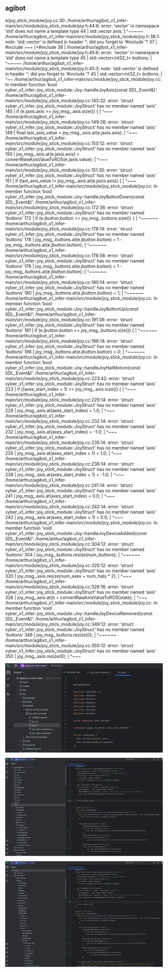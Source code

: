 ## agibot
e/joy_stick_module/joy.cc:30:
/home/arthur/agibot_x1_infer-main/src/module/joy_stick_module/joy.h:44:8: error: ‘vector’ in namespace ‘std’ does not name a template type
   44 |   std::vector<double> axis;
      |        ^~~~~~
/home/arthur/agibot_x1_infer-main/src/module/joy_stick_module/joy.h:38:1: note: ‘std::vector’ is defined in header ‘<vector>’; did you forget to ‘#include <vector>’?
   37 | #include <thread>
  +++ |+#include <vector>
   38 | 
/home/arthur/agibot_x1_infer-main/src/module/joy_stick_module/joy.h:45:8: error: ‘vector’ in namespace ‘std’ does not name a template type
   45 |   std::vector<int32_t> buttons;
      |        ^~~~~~
/home/arthur/agibot_x1_infer-main/src/module/joy_stick_module/joy.h:45:3: note: ‘std::vector’ is defined in header ‘<vector>’; did you forget to ‘#include <vector>’?
   45 |   std::vector<int32_t> buttons;
      |   ^~~
/home/arthur/agibot_x1_infer-main/src/module/joy_stick_module/joy.cc: In member function ‘bool xyber_x1_infer::joy_stick_module::Joy::handleJoyAxis(const SDL_Event&)’:
/home/arthur/agibot_x1_infer-main/src/module/joy_stick_module/joy.cc:145:32: error: ‘struct xyber_x1_infer::joy_stick_module::JoyStruct’ has no member named ‘axis’
  145 |   if (e.jaxis.axis >= joy_msg_.axis.size()) {
      |                                ^~~~
/home/arthur/agibot_x1_infer-main/src/module/joy_stick_module/joy.cc:149:36: error: ‘struct xyber_x1_infer::joy_stick_module::JoyStruct’ has no member named ‘axis’
  149 |   float last_axis_value = joy_msg_.axis.at(e.jaxis.axis);
      |                                    ^~~~
/home/arthur/agibot_x1_infer-main/src/module/joy_stick_module/joy.cc:150:12: error: ‘struct xyber_x1_infer::joy_stick_module::JoyStruct’ has no member named ‘axis’
  150 |   joy_msg_.axis.at(e.jaxis.axis) = convertRawAxisValueToROS(e.jaxis.value);
      |            ^~~~
/home/arthur/agibot_x1_infer-main/src/module/joy_stick_module/joy.cc:151:35: error: ‘struct xyber_x1_infer::joy_stick_module::JoyStruct’ has no member named ‘axis’
  151 |   if (last_axis_value != joy_msg_.axis.at(e.jaxis.axis)) {
      |                                   ^~~~
/home/arthur/agibot_x1_infer-main/src/module/joy_stick_module/joy.cc: In member function ‘bool xyber_x1_infer::joy_stick_module::Joy::handleJoyButtonDown(const SDL_Event&)’:
/home/arthur/agibot_x1_infer-main/src/module/joy_stick_module/joy.cc:172:36: error: ‘struct xyber_x1_infer::joy_stick_module::JoyStruct’ has no member named ‘buttons’
  172 |   if (e.jbutton.button >= joy_msg_.buttons.size()) {
      |                                    ^~~~~~~
/home/arthur/agibot_x1_infer-main/src/module/joy_stick_module/joy.cc:178:14: error: ‘struct xyber_x1_infer::joy_stick_module::JoyStruct’ has no member named ‘buttons’
  178 |     joy_msg_.buttons.at(e.jbutton.button) = 1 - joy_msg_.buttons.at(e.jbutton.button);
      |              ^~~~~~~
/home/arthur/agibot_x1_infer-main/src/module/joy_stick_module/joy.cc:178:58: error: ‘struct xyber_x1_infer::joy_stick_module::JoyStruct’ has no member named ‘buttons’
  178 |     joy_msg_.buttons.at(e.jbutton.button) = 1 - joy_msg_.buttons.at(e.jbutton.button);
      |                                                          ^~~~~~~
/home/arthur/agibot_x1_infer-main/src/module/joy_stick_module/joy.cc:180:14: error: ‘struct xyber_x1_infer::joy_stick_module::JoyStruct’ has no member named ‘buttons’
  180 |     joy_msg_.buttons.at(e.jbutton.button) = 1;
      |              ^~~~~~~
/home/arthur/agibot_x1_infer-main/src/module/joy_stick_module/joy.cc: In member function ‘bool xyber_x1_infer::joy_stick_module::Joy::handleJoyButtonUp(const SDL_Event&)’:
/home/arthur/agibot_x1_infer-main/src/module/joy_stick_module/joy.cc:191:36: error: ‘struct xyber_x1_infer::joy_stick_module::JoyStruct’ has no member named ‘buttons’
  191 |   if (e.jbutton.button >= joy_msg_.buttons.size()) {
      |                                    ^~~~~~~
/home/arthur/agibot_x1_infer-main/src/module/joy_stick_module/joy.cc:196:14: error: ‘struct xyber_x1_infer::joy_stick_module::JoyStruct’ has no member named ‘buttons’
  196 |     joy_msg_.buttons.at(e.jbutton.button) = 0;
      |              ^~~~~~~
/home/arthur/agibot_x1_infer-main/src/module/joy_stick_module/joy.cc: In member function ‘bool xyber_x1_infer::joy_stick_module::Joy::handleJoyHatMotion(const SDL_Event&)’:
/home/arthur/agibot_x1_infer-main/src/module/joy_stick_module/joy.cc:223:42: error: ‘struct xyber_x1_infer::joy_stick_module::JoyStruct’ has no member named ‘axis’
  223 |   if ((axes_start_index + 1) >= joy_msg_.axis.size()) {
      |                                          ^~~~
/home/arthur/agibot_x1_infer-main/src/module/joy_stick_module/joy.cc:229:14: error: ‘struct xyber_x1_infer::joy_stick_module::JoyStruct’ has no member named ‘axis’
  229 |     joy_msg_.axis.at(axes_start_index) = 1.0;
      |              ^~~~
/home/arthur/agibot_x1_infer-main/src/module/joy_stick_module/joy.cc:232:14: error: ‘struct xyber_x1_infer::joy_stick_module::JoyStruct’ has no member named ‘axis’
  232 |     joy_msg_.axis.at(axes_start_index) = -1.0;
      |              ^~~~
/home/arthur/agibot_x1_infer-main/src/module/joy_stick_module/joy.cc:235:14: error: ‘struct xyber_x1_infer::joy_stick_module::JoyStruct’ has no member named ‘axis’
  235 |     joy_msg_.axis.at(axes_start_index + 1) = 1.0;
      |              ^~~~
/home/arthur/agibot_x1_infer-main/src/module/joy_stick_module/joy.cc:238:14: error: ‘struct xyber_x1_infer::joy_stick_module::JoyStruct’ has no member named ‘axis’
  238 |     joy_msg_.axis.at(axes_start_index + 1) = -1.0;
      |              ^~~~
/home/arthur/agibot_x1_infer-main/src/module/joy_stick_module/joy.cc:241:14: error: ‘struct xyber_x1_infer::joy_stick_module::JoyStruct’ has no member named ‘axis’
  241 |     joy_msg_.axis.at(axes_start_index) = 0.0;
      |              ^~~~
/home/arthur/agibot_x1_infer-main/src/module/joy_stick_module/joy.cc:242:14: error: ‘struct xyber_x1_infer::joy_stick_module::JoyStruct’ has no member named ‘axis’
  242 |     joy_msg_.axis.at(axes_start_index + 1) = 0.0;
      |              ^~~~
/home/arthur/agibot_x1_infer-main/src/module/joy_stick_module/joy.cc: In member function ‘void xyber_x1_infer::joy_stick_module::Joy::handleJoyDeviceAdded(const SDL_Event&)’:
/home/arthur/agibot_x1_infer-main/src/module/joy_stick_module/joy.cc:304:12: error: ‘struct xyber_x1_infer::joy_stick_module::JoyStruct’ has no member named ‘buttons’
  304 |   joy_msg_.buttons.resize(num_buttons);
      |            ^~~~~~~
/home/arthur/agibot_x1_infer-main/src/module/joy_stick_module/joy.cc:320:12: error: ‘struct xyber_x1_infer::joy_stick_module::JoyStruct’ has no member named ‘axis’
  320 |   joy_msg_.axis.resize(num_axes + num_hats * 2);
      |            ^~~~
/home/arthur/agibot_x1_infer-main/src/module/joy_stick_module/joy.cc:326:16: error: ‘struct xyber_x1_infer::joy_stick_module::JoyStruct’ has no member named ‘axis’
  326 |       joy_msg_.axis.at(i) = convertRawAxisValueToROS(state);
      |                ^~~~
/home/arthur/agibot_x1_infer-main/src/module/joy_stick_module/joy.cc: In member function ‘void xyber_x1_infer::joy_stick_module::Joy::handleJoyDeviceRemoved(const SDL_Event&)’:
/home/arthur/agibot_x1_infer-main/src/module/joy_stick_module/joy.cc:349:12: error: ‘struct xyber_x1_infer::joy_stick_module::JoyStruct’ has no member named ‘buttons’
  349 |   joy_msg_.buttons.resize(0);
      |            ^~~~~~~
/home/arthur/agibot_x1_infer-main/src/module/joy_stick_module/joy.cc:350:12: error: ‘struct xyber_x1_infer::joy_stick_module::JoyStruct’ has no member named ‘axis’
  350 |   joy_msg_.axis.resize(0);
      |            ^~~~

![img.png](img.png)

![img_1.png](img_1.png)

![img_2.png](img_2.png)
